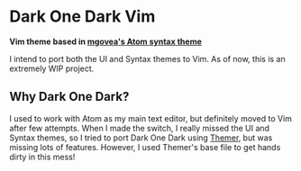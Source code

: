 # Dark One Dark Vim

**Vim theme based in [mgovea's Atom syntax theme](https://github.com/mgovea/dark-one-dark-syntax)**

I intend to port both the UI and Syntax themes to Vim.
As of now, this is an extremely WIP project.

## Why Dark One Dark?

I used to work with Atom as my main text editor, but definitely moved to Vim after few attempts.
When I made the switch, I really missed the UI and Syntax themes, so I tried to port Dark One Dark using [Themer](https://themer.dev), but was missing lots of features.
However, I used Themer's base file to get hands dirty in this mess!

